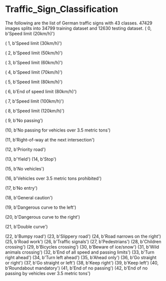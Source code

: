 # Traffic_Sign_Classification
The following are the list of German traffic signs with 43 classes.
47429 images splits into 34799 training dataset and 12630 testing dataset.
( 0, b'Speed limit (20km/h)')

( 1, b'Speed limit (30km/h)')

( 2, b'Speed limit (50km/h)') 

( 3, b'Speed limit (60km/h)')

( 4, b'Speed limit (70km/h)') 

( 5, b'Speed limit (80km/h)')

( 6, b'End of speed limit (80km/h)') 

( 7, b'Speed limit (100km/h)')

( 8, b'Speed limit (120km/h)') 

( 9, b'No passing')

(10, b'No passing for vehicles over 3.5 metric tons')

(11, b'Right-of-way at the next intersection') 

(12, b'Priority road')

(13, b'Yield') (14, b'Stop') 

(15, b'No vehicles')

(16, b'Vehicles over 3.5 metric tons prohibited') 

(17, b'No entry')

(18, b'General caution') 

(19, b'Dangerous curve to the left')

(20, b'Dangerous curve to the right') 

(21, b'Double curve')

(22, b'Bumpy road') 
(23, b'Slippery road')
(24, b'Road narrows on the right') 
(25, b'Road work')
(26, b'Traffic signals') 
(27, b'Pedestrians') 
(28, b'Children crossing')
(29, b'Bicycles crossing') 
(30, b'Beware of ice/snow')
(31, b'Wild animals crossing')
(32, b'End of all speed and passing limits') 
(33, b'Turn right ahead')
(34, b'Turn left ahead') 
(35, b'Ahead only') 
(36, b'Go straight or right')
(37, b'Go straight or left') 
(38, b'Keep right') 
(39, b'Keep left')
(40, b'Roundabout mandatory') 
(41, b'End of no passing')
(42, b'End of no passing by vehicles over 3.5 metric tons')
